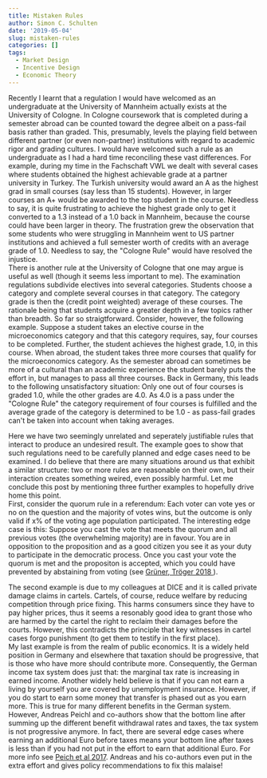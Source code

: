 ```yaml
---
title: Mistaken Rules
author: Simon C. Schulten
date: '2019-05-04'
slug: mistaken-rules
categories: []
tags:
  - Market Design
  - Incentive Design
  - Economic Theory
---
```


Recently I learnt that a regulation I would have welcomed as an undergraduate at the University of Mannheim actually exists at the University of Cologne. In Cologne coursework that is completed during a semester abroad can be counted toward the degree albeit on a pass-fail basis rather than graded. This, presumably, levels the playing field between different partner (or even non-partner) institutions with regard to academic rigor and grading cultures. I would have welcomed such a rule as an undergraduate as I had a hard time reconciling these vast differences. For example, during my time in the Fachschaft VWL we dealt with several cases where students obtained the highest achievable grade at a partner university in Turkey. The Turkish university would award an A as the highest grad in small courses (say less than 15 students). However, in larger courses an A+ would be awarded to the top student in the course. Needless to say, it is quite frustrating to achieve the highest grade only to get it converted to a 1.3 instead of a 1.0 back in Mannheim, because the course could have been larger in theory. The frustration grew the observation that some students who were struggling in Mannheim went to US partner institutions and achieved a full semester worth of credits with an average grade of 1.0. Needless to say, the "Cologne Rule" would have resolved the injustice.  
There is another rule at the University of Cologne that one may argue is useful as well (though it seems less important to me). The examination regulations subdivide electives into several categories. Students choose a category and complete several courses in that category. The category grade is then the (credit point weighted) average of these courses. The rationale being that students acquire a greater depth in a few topics rather than breadth. So far so straigtforward. Consider, however, the following example. Suppose a student takes an elective course in the microeconomics category and that this category requires, say, four courses to be completed. Further, the student achieves the highest grade, 1.0, in this course. When abroad, the student takes three more courses that qualify for the microeconomics category. As the semester abroad can sometimes be more of a cultural than an academic experience the student barely puts the effort in, but manages to pass all three courses. Back in Germany, this leads to the following unsatisfactory situation: Only one out of four courses is graded 1.0, while the other grades are 4.0. As 4.0 is a pass under the "Cologne Rule" the category requirement of four courses is fulfilled and the average grade of the category is determined to be 1.0 - as pass-fail grades can't be taken into account when taking averages.  

Here we have two seemingly unrelated and seperately justifiable rules that interact to produce an undesired result. The example goes to show that such regulations need to be carefully planned and edge cases need to be examined. I do believe that there are many situations around us that exhibit a similar structure: two or more rules are reasonable on their own, but their interaction creates something weired, even possibly harmful. Let me conclude this post by mentioning three further examples to hopefully drive home this point.  
First, consider the quorum rule in a referendum: Each voter can vote yes or no on the question and the majority of votes wins, but the outcome is only valid if x% of the voting age population participated. The interesting edge case is this: Suppose you cast the vote that meets the quorum and all previous votes (the overwhelming majority) are in favour. You are in opposition to the proposition and as a good citizen you see it as your duty to participate in the democratic process. Once you cast your vote the quorum is met and the propositon is accepted, which you could have prevented by abstaining from voting (see [Grüner, Tröger 2018 ](https://tinyurl.com/y4bxbqef)).  

The second example is due to my colleagues at DICE and it is called private damage claims in cartels. Cartels, of course, reduce welfare by reducing competition through price fixing. This harms consumers since they have to pay higher prices, thus it seems a resonably good idea to grant those who are harmed by the cartel the right to reclaim their damages before the courts. However, this contradicts the principle that key witnesses in cartel cases forgo punishment (to get them to testify in the first place).  
My last example is from the realm of public economics. It is a widely held position in Germany and elsewhere that taxation should be progressive, that is those who have more should contribute more. Consequently, the German income tax system does just that: the marginal tax rate is increasing in earned income. Another widely held believe is that if you can not earn a living by yourself you are covered by unemployment insurance. However, if you do start to earn some money that transfer is phased out as you earn more. This is true for many different benefits in the German system. However, Andreas Peichl and co-authors show that the bottom line after summing up the different benefit withdrawal rates and taxes, the tax system is not progressive anymore. In fact, there are several edge cases where earning an additional Euro before taxes means your bottom line after taxes is less than if you had not put in the effort to earn that additional Euro. For more info see [Peich et al 2017](https://tinyurl.com/y2kkjb36). Andreas and his co-authors even put in the extra effort and gives policy recommendations to fix this malaise!





